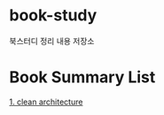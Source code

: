 # book-study

북스터디 정리 내용 저장소

# Book Summary List

[1. clean architecture](1.%20clean%20architecture)